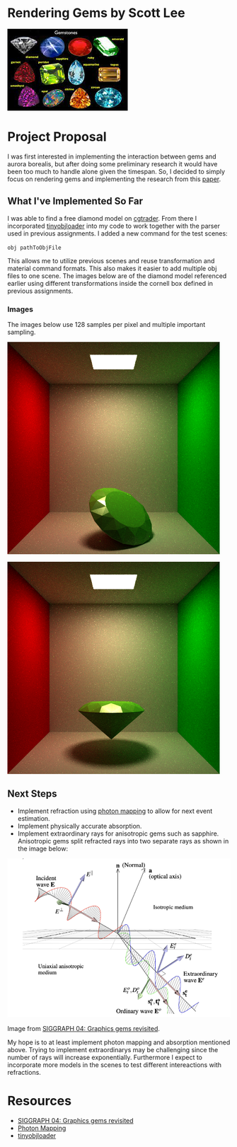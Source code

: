# Rendering Gems by Scott Lee
![gems](images/gems.jpeg)

# Project Proposal

I was first interested in implementing the interaction between gems and aurora borealis, but after doing some preliminary research it would have been too much to handle alone given the timespan. So, I decided to simply focus on rendering gems and implementing the research from this [paper](https://dl.acm.org/doi/10.1145/1015706.1015708). 

## What I've Implemented So Far

I was able to find a free diamond model on [cgtrader](https://www.cgtrader.com/free-3d-models/scripts-plugins/modelling/low-poly-diamond-6899deeb-29ce-4d74-aa69-cc5d6418a390). From there I incorporated [tinyobjloader](https://github.com/tinyobjloader/tinyobjloader) into my code to work together with the parser used in previous assignments. I added a new command for the test scenes: 

`obj pathToObjFile`

This allows me to utilize previous scenes and reuse transformation and material command formats. This also makes it easier to add multiple obj files to one scene. The images below are of the diamond model referenced earlier using different transformations inside the cornell box defined in previous assignments.

### Images
The images below use 128 samples per pixel and multiple important sampling. 

![cornell1](images/cornellRR.png)

![cornell2](images/cornellRR2.png)

## Next Steps

- Implement refraction using [photon mapping](https://graphics.stanford.edu/courses/cs348b-00/course8.pdf) to allow for next event estimation.
- Implement physically accurate absorption.
- Implement extraordinary rays for anisotropic gems such as sapphire. Anisotropic gems split refracted rays into two separate rays as shown in the image below:

![extraordinary](images/extraordinary.png)

Image from [SIGGRAPH 04: Graphics gems revisited](https://dl.acm.org/doi/10.1145/1015706.1015708).

My hope is to at least implement photon mapping and absorption mentioned above. Trying to implement extraordinarys may be challenging since the number of rays will increase exponentially. Furthermore I expect to incorporate more models in the scenes to test different intereactions with refractions. 

# Resources
 - [SIGGRAPH 04: Graphics gems revisited](https://dl.acm.org/doi/10.1145/1015706.1015708)
 - [Photon Mapping](https://graphics.stanford.edu/courses/cs348b-00/course8.pdf)
 - [tinyobjloader](https://github.com/tinyobjloader/tinyobjloader)
